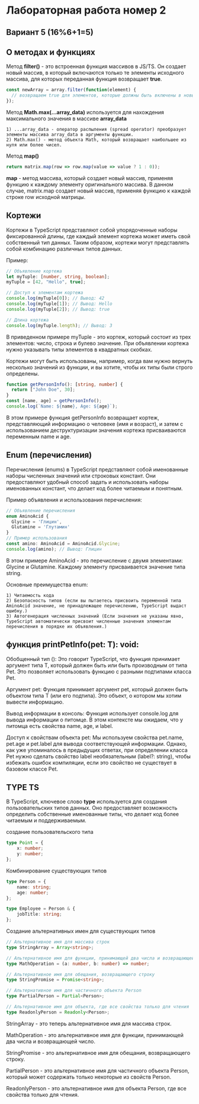 # Лабораторная работа номер 2

## Вариант 5 (16%6+1=5)

## О методах и функциях

Метод **filter()** - это встроенная функция массивов в JS/TS. Он создает новый массив, в который включаются только те элементы исходного массива, для которых переданная функция возвращает **true**.

```typescript
const newArray = array.filter(function(element) {
  // возвращаем true для элементов, которые должны быть включены в новый массив
});
```

Метод **Math.max(...array_data)** используется для нахождения максимального значения в массиве **array_data**

    1) ...array_data - оператор распыления (spread operator) преобразует элементы массива array_data в аргументы функции.
    2) Math.max() - метод объекта Math, который возвращает наибольшее из нуля или более чисел.

Метод **map()**

```typescript
return matrix.map(row => row.map(value => value ? 1 : 0));
```

**map** - метод массива, который создает новый массив, применяя функцию к каждому элементу оригинального массива. В данном случае, matrix.map создает новый массив, применяя функцию к каждой строке row исходной матрицы.

## Кортежи

Кортежи в TypeScript представляют собой упорядоченные наборы фиксированной длины, где каждый элемент кортежа может иметь свой собственный тип данных. Таким образом, кортежи могут представлять собой комбинацию различных типов данных.

Пример:

```typescript
// Объявление кортежа
let myTuple: [number, string, boolean];
myTuple = [42, "Hello", true];

// Доступ к элементам кортежа
console.log(myTuple[0]); // Вывод: 42
console.log(myTuple[1]); // Вывод: Hello
console.log(myTuple[2]); // Вывод: true

// Длина кортежа
console.log(myTuple.length); // Вывод: 3
```

В приведенном примере myTuple - это кортеж, который состоит из трех элементов: число, строка и булево значение. При объявлении кортежа нужно указывать типы элементов в квадратных скобках.

Кортежи могут быть использованы, например, когда вам нужно вернуть несколько значений из функции, и вы хотите, чтобы их типы были строго определены.

```typescript
function getPersonInfo(): [string, number] {
  return ["John Doe", 30];
}
const [name, age] = getPersonInfo();
console.log(`Name: ${name}, Age: ${age}`);
```

В этом примере функция getPersonInfo возвращает кортеж, представляющий информацию о человеке (имя и возраст), и затем с использованием деструктуризации значения кортежа присваиваются переменным name и age.

## Enum (перечисления)

Перечисления (enums) в TypeScript представляют собой именованные наборы численных значений или строковых констант. Они предоставляют удобный способ задать и использовать наборы именованных констант, что делает код более читаемым и понятным.

Пример объявления и использования перечисления:

```typescript
// Объявление перечисления
enum AminoAcid {
  Glycine = 'Глицин',
  Glutamine = 'Глутамин'
}
// Пример использования
const amino: AminoAcid = AminoAcid.Glycine;
console.log(amino); // Вывод: Глицин
```

В этом примере AminoAcid - это перечисление с двумя элементами: Glycine и Glutamine. Каждому элементу присваивается значение типа string.

Основные преимущества enum:

    1) Читаемость кода
    2) Безопасность типов (если вы пытаетесь присвоить переменной типа AminoAcid значение, не принадлежащее перечислению, TypeScript выдаст ошибку.)
    3) Автогенерация численных значений (Если значения не указаны явно, TypeScript автоматически присвоит численные значения элементам перечисления в порядке их объявления.)

## функция printPetInfo<T extends Pet>(pet: T): void:

Обобщенный тип (<T extends Pet>): Это говорит TypeScript, что функция принимает аргумент типа T, который должен быть или быть производным от типа Pet. Это позволяет использовать функцию с разными подтипами класса Pet.

Аргумент pet: Функция принимает аргумент pet, который должен быть объектом типа T (или его подтипа). Это объект, о котором мы хотим вывести информацию.

Вывод информации в консоль: Функция использует console.log для вывода информации о питомце. В этом контексте мы ожидаем, что у питомца есть свойства name, age, и label.

Доступ к свойствам объекта pet: Мы используем свойства pet.name, pet.age и pet.label для вывода соответствующей информации. Однако, как уже упоминалось в предыдущих ответах, при определении класса Pet нужно сделать свойство label необязательным (label?: string), чтобы избежать ошибок компиляции, если это свойство не существует в базовом классе Pet.

## TYPE TS

В TypeScript, ключевое слово **type** используется для создания пользовательских типов данных. Оно предоставляет возможность определить собственные именованные типы, что делает код более читаемым и поддерживаемым.

cоздание пользовательского типа

```typescript
type Point = {
    x: number;
    y: number;
};
```

Комбинирование существующих типов

```typescript
type Person = {
    name: string;
    age: number;
};

type Employee = Person & {
    jobTitle: string;
};
```

Создание альтернативных имен для существующих типов


```typescript
// Альтернативное имя для массива строк
type StringArray = Array<string>;

// Альтернативное имя для функции, принимающей два числа и возвращающей число
type MathOperation = (a: number, b: number) => number;

// Альтернативное имя для обещания, возвращающего строку
type StringPromise = Promise<string>;

// Альтернативное имя для частичного объекта Person
type PartialPerson = Partial<Person>;

// Альтернативное имя для объекта, где все свойства только для чтения
type ReadonlyPerson = Readonly<Person>;

```

StringArray - это теперь альтернативное имя для массива строк.

MathOperation - это альтернативное имя для функции, принимающей два числа и возвращающей число.

StringPromise - это альтернативное имя для обещания, возвращающего строку.

PartialPerson - это альтернативное имя для частичного объекта Person, который может содержать только некоторые из свойств Person.

ReadonlyPerson - это альтернативное имя для объекта Person, где все свойства только для чтения.


